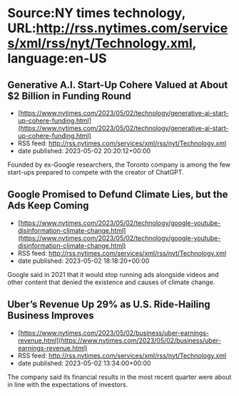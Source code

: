 # Source:NY times technology, URL:http://rss.nytimes.com/services/xml/rss/nyt/Technology.xml, language:en-US

## Generative A.I. Start-Up Cohere Valued at About $2 Billion in Funding Round
 - [https://www.nytimes.com/2023/05/02/technology/generative-ai-start-up-cohere-funding.html](https://www.nytimes.com/2023/05/02/technology/generative-ai-start-up-cohere-funding.html)
 - RSS feed: http://rss.nytimes.com/services/xml/rss/nyt/Technology.xml
 - date published: 2023-05-02 20:20:12+00:00

Founded by ex-Google researchers, the Toronto company is among the few start-ups prepared to compete with the creator of ChatGPT.

## Google Promised to Defund Climate Lies, but the Ads Keep Coming
 - [https://www.nytimes.com/2023/05/02/technology/google-youtube-disinformation-climate-change.html](https://www.nytimes.com/2023/05/02/technology/google-youtube-disinformation-climate-change.html)
 - RSS feed: http://rss.nytimes.com/services/xml/rss/nyt/Technology.xml
 - date published: 2023-05-02 18:18:20+00:00

Google said in 2021 that it would stop running ads alongside videos and other content that denied the existence and causes of climate change.

## Uber’s Revenue Up 29% as U.S. Ride-Hailing Business Improves
 - [https://www.nytimes.com/2023/05/02/business/uber-earnings-revenue.html](https://www.nytimes.com/2023/05/02/business/uber-earnings-revenue.html)
 - RSS feed: http://rss.nytimes.com/services/xml/rss/nyt/Technology.xml
 - date published: 2023-05-02 13:34:00+00:00

The company said its financial results in the most recent quarter were about in line with the expectations of investors.


